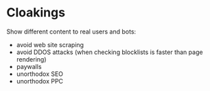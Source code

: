 Cloakings
=========

Show different content to real users and bots:
- avoid web site scraping
- avoid  DDOS attacks (when checking blocklists is faster than page rendering)
- paywalls
- unorthodox SEO
- unorthodox PPC
